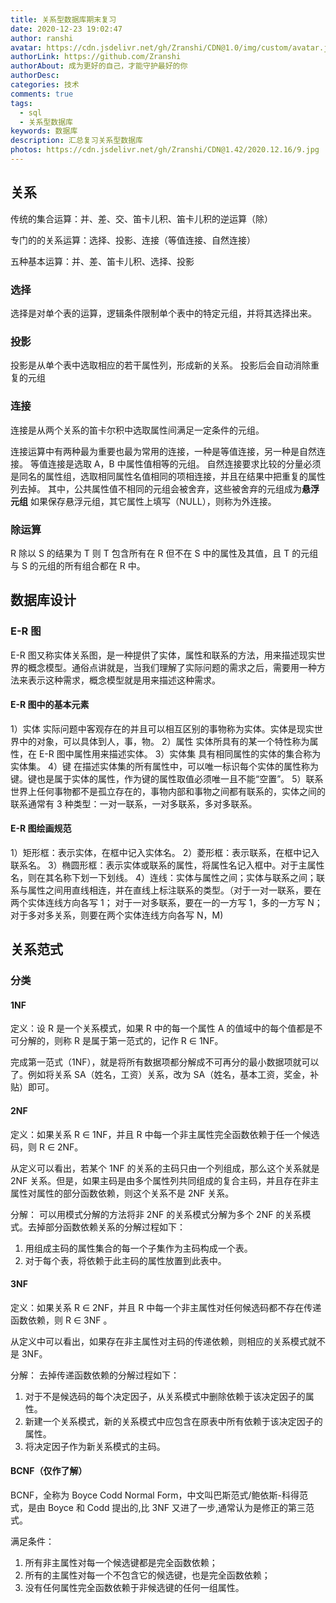 ```yaml
---
title: 关系型数据库期末复习
date: 2020-12-23 19:02:47
author: ranshi
avatar: https://cdn.jsdelivr.net/gh/Zranshi/CDN@1.0/img/custom/avatar.jpg
authorLink: https://github.com/Zranshi
authorAbout: 成为更好的自己，才能守护最好的你
authorDesc:
categories: 技术
comments: true
tags:
  - sql
  - 关系型数据库
keywords: 数据库
description: 汇总复习关系型数据库
photos: https://cdn.jsdelivr.net/gh/Zranshi/CDN@1.42/2020.12.16/9.jpg
---
```


## 关系

传统的集合运算：并、差、交、笛卡儿积、笛卡儿积的逆运算（除）

专门的的关系运算：选择、投影、连接（等值连接、自然连接）

五种基本运算：并、差、笛卡儿积、选择、投影

### 选择

选择是对单个表的运算，逻辑条件限制单个表中的特定元组，并将其选择出来。

### 投影

投影是从单个表中选取相应的若干属性列，形成新的关系。
投影后会自动消除重复的元组

### 连接

连接是从两个关系的笛卡尔积中选取属性间满足一定条件的元组。

连接运算中有两种最为重要也最为常用的连接，一种是等值连接，另一种是自然连接。
等值连接是选取 A，B 中属性值相等的元组。
自然连接要求比较的分量必须是同名的属性组，选取相同属性名值相同的项相连接，并且在结果中把重复的属性列去掉。
其中，公共属性值不相同的元组会被舍弃，这些被舍弃的元组成为**悬浮元组**
如果保存悬浮元组，其它属性上填写（NULL），则称为外连接。

### 除运算

R 除以 S 的结果为 T
则 T 包含所有在 R 但不在 S 中的属性及其值，且 T 的元组与 S 的元组的所有组合都在 R 中。

## 数据库设计

### E-R 图

E-R 图又称实体关系图，是一种提供了实体，属性和联系的方法，用来描述现实世界的概念模型。通俗点讲就是，当我们理解了实际问题的需求之后，需要用一种方法来表示这种需求，概念模型就是用来描述这种需求。

#### E-R 图中的基本元素

1）实体
实际问题中客观存在的并且可以相互区别的事物称为实体。实体是现实世界中的对象，可以具体到人，事，物。
2）属性
实体所具有的某一个特性称为属性，在 E-R 图中属性用来描述实体。
3）实体集
具有相同属性的实体的集合称为实体集。
4）键
在描述实体集的所有属性中，可以唯一标识每个实体的属性称为键。键也是属于实体的属性，作为键的属性取值必须唯一且不能“空置”。
5）联系
世界上任何事物都不是孤立存在的，事物内部和事物之间都有联系的，实体之间的联系通常有 3 种类型：一对一联系，一对多联系，多对多联系。

#### E-R 图绘画规范

1）矩形框：表示实体，在框中记入实体名。
2）菱形框：表示联系，在框中记入联系名。
3）椭圆形框：表示实体或联系的属性，将属性名记入框中。对于主属性名，则在其名称下划一下划线。
4）连线：实体与属性之间；实体与联系之间；联系与属性之间用直线相连，并在直线上标注联系的类型。（对于一对一联系，要在两个实体连线方向各写 1； 对于一对多联系，要在一的一方写 1，多的一方写 N；对于多对多关系，则要在两个实体连线方向各写 N，M)

## 关系范式

### 分类

#### 1NF

定义：设 R 是一个关系模式，如果 R 中的每一个属性 A 的值域中的每个值都是不可分解的，则称 R 是属于第一范式的，记作 R ∈ 1NF。

完成第一范式（1NF），就是将所有数据项都分解成不可再分的最小数据项就可以了。例如将关系 SA（姓名，工资）关系，改为 SA（姓名，基本工资，奖金，补贴）即可。

#### 2NF

定义：如果关系 R ∈ 1NF，并且 R 中每一个非主属性完全函数依赖于任一个候选码，则 R ∈ 2NF。

从定义可以看出，若某个 1NF 的关系的主码只由一个列组成，那么这个关系就是 2NF 关系。但是，如果主码是由多个属性列共同组成的复合主码，并且存在非主属性对属性的部分函数依赖，则这个关系不是 2NF 关系。

分解：
可以用模式分解的方法将非 2NF 的关系模式分解为多个 2NF 的关系模式。去掉部分函数依赖关系的分解过程如下：

1. 用组成主码的属性集合的每一个子集作为主码构成一个表。
2. 对于每个表，将依赖于此主码的属性放置到此表中。

#### 3NF

定义：如果关系 R ∈ 2NF，并且 R 中每一个非主属性对任何候选码都不存在传递函数依赖，则 R ∈ 3NF 。

从定义中可以看出，如果存在非主属性对主码的传递依赖，则相应的关系模式就不是 3NF。

分解：
去掉传递函数依赖的分解过程如下：

1. 对于不是候选码的每个决定因子，从关系模式中删除依赖于该决定因子的属性。
2. 新建一个关系模式，新的关系模式中应包含在原表中所有依赖于该决定因子的属性。
3. 将决定因子作为新关系模式的主码。

#### BCNF（仅作了解）

BCNF，全称为 Boyce Codd Normal Form，中文叫巴斯范式/鲍依斯-科得范式，是由 Boyce 和 Codd 提出的,比 3NF 又进了一步,通常认为是修正的第三范式。

满足条件：

1. 所有非主属性对每一个候选键都是完全函数依赖；
2. 所有的主属性对每一个不包含它的候选键，也是完全函数依赖；
3. 没有任何属性完全函数依赖于非候选键的任何一组属性。

